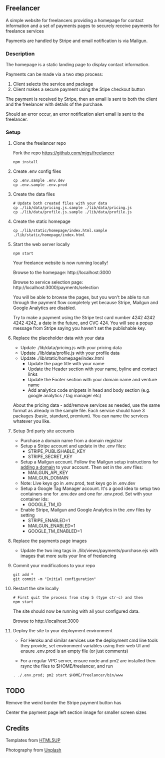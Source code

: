 ## Freelancer

A simple website for freelancers providing a homepage for contact information and a set of payments pages to securely receive payments for freelance services

Payments are handled by Stripe and email notification is via Mailgun.

### Description

The homepage is a static landing page to display contact information.

Payments can be made via a two step process:

1. Client selects the service and package
2. Client makes a secure payment using the Stipe checkout button

The payment is received by Stripe, then an email is sent to both the client and the freelancer with details of the purchase.

Should an error occur, an error notification alert email is sent to the freelancer.

### Setup

1. Clone the freelancer repo

    Fork the repo https://github.com/mjgs/freelancer
    ```
    npm install
    ```

2. Create .env config files

    ```
    cp .env.sample .env.dev
    cp .env.sample .env.prod
    ```
3. Create the data files

    ```
    # Update both created files with your data 
    cp ./lib/data/pricing.js.sample ./lib/data/pricing.js
    cp ./lib/data/profile.js.sample ./lib/data/profile.js
     ```

4. Create the static homepage

    ```
    cp ./lib/static/homepage/index.html.sample ./lib/static/homepage/index.html
    ```

5. Start the web server locally

    ```
    npm start
    ```
    Your freelance website is now running locally!

    Browse to the homepage: http://localhost:3000
    
    Browse to service selection page: http://localhost:3000/payments/selection

    You will be able to browse the pages, but you won't be able to run through the payment flow completely yet because Stripe, Mailgun and Google Analytics are disabled.

    Try to make a payment using the Stripe test card number 4242 4242 4242 4242, a date in the future, and CVC 424. You will see a popup message from Stripe saying you haven't set the publishable key.

6. Replace the placeholder data with your data

    - Update ./lib/data/pricing.js with your pricing data
    - Update ./lib/data/profile.js with your profile data
    - Update ./lib/static/homepage/index.html
        - Update the page title with your name
        - Update the Header section with your name, byline and contact links
        - Update the Footer section with your domain name and venture name
        - Add analytics code snippets in head and body section (e.g. google analytics / tag manager etc)

    About the pricing data - add/remove services as needed, use the same format as already in the sample file. Each service should have 3 packages (basic, standard, premium). You can name the services whatever you like.

7. Setup 3rd party site accounts

    - Purchase a domain name from a domain registrar
    - Setup a Stripe account and update in the .env files:
        - STRIPE_PUBLISHABLE_KEY
        - STRIPE_SECRET_KEY
    - Setup a Mailgun account. Follow the Mailgun setup instructions for [adding a domain](https://documentation.mailgun.com/en/latest/user_manual.html#verifying-your-domain) to your account. Then set in the .env files:
        - MAILGUN_API_KEY
        - MAILGUN_DOMAIN
    - Note: Live keys go in .env.prod, test keys go in .env.dev
    - Setup a Google Tag Manager account. It's a good idea to setup two containers one for .env.dev and one for .env.prod. Set with your container ids:
        - GOOGLE_TM_ID
    - Enable Stripe, Mailgun and Google Analytics in the .env files by setting
        - STRIPE_ENABLED=1
        - MAILGUN_ENABLED=1
        - GOOGLE_TM_ENABLED=1

8. Replace the payments page images

    - Update the two img tags in ./lib/views/payments/purchase.ejs with images that more suits your line of freelancing

9. Commit your modifications to your repo

    ```
    git add * 
    git commit -m "Initial configuration"
    ```

10. Restart the site locally

    ```
    # First quit the process from step 5 (type ctr-c) and then
    npm start
    ```
    The site should now be running with all your configured data.

    Browse to http://localhost:3000

11. Deploy the site to your deployment environment

    - For Heroku and similar services use the deployment cmd line tools they provide, set environment variables using their web UI and ensure .env.prod is an empty file (or just comments)

    - For a regular VPC server, ensure node and pm2 are installed then rsync the files to $HOME/freelancer, and run
    ```
    . ./.env.prod; pm2 start $HOME/freelancer/bin/www
    ```

## TODO

Remove the weird border the Stripe payment button has

Center the payment page left section image for smaller screen sizes

## Credits

Templates from [HTML5UP](http://html5up.net)

Photography from [Unplash](https://unsplash.com/)
